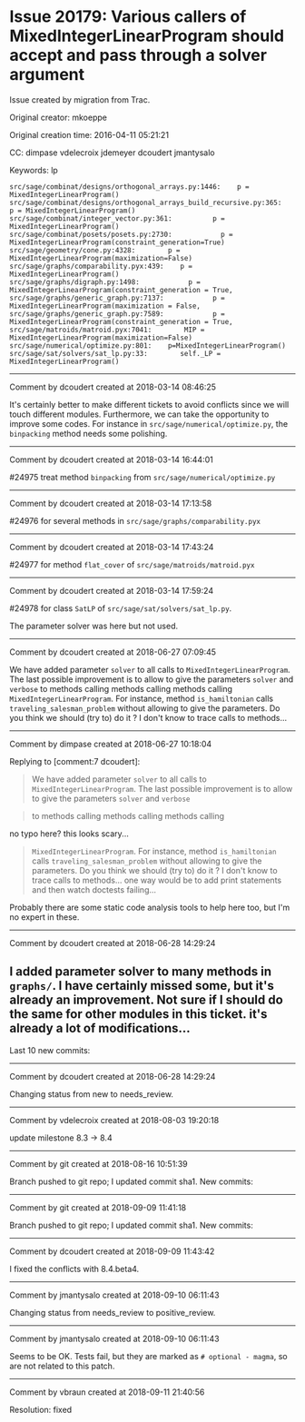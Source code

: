 # Issue 20179: Various callers of MixedIntegerLinearProgram should accept and pass through a solver argument

Issue created by migration from Trac.

Original creator: mkoeppe

Original creation time: 2016-04-11 05:21:21

CC:  dimpase vdelecroix jdemeyer dcoudert jmantysalo

Keywords: lp


```
src/sage/combinat/designs/orthogonal_arrays.py:1446:    p = MixedIntegerLinearProgram()
src/sage/combinat/designs/orthogonal_arrays_build_recursive.py:365:    p = MixedIntegerLinearProgram()
src/sage/combinat/integer_vector.py:361:          p = MixedIntegerLinearProgram()
src/sage/combinat/posets/posets.py:2730:            p = MixedIntegerLinearProgram(constraint_generation=True)
src/sage/geometry/cone.py:4328:        p = MixedIntegerLinearProgram(maximization=False)
src/sage/graphs/comparability.pyx:439:    p = MixedIntegerLinearProgram()
src/sage/graphs/digraph.py:1498:            p = MixedIntegerLinearProgram(constraint_generation = True,
src/sage/graphs/generic_graph.py:7137:            p = MixedIntegerLinearProgram(maximization = False,
src/sage/graphs/generic_graph.py:7589:            p = MixedIntegerLinearProgram(constraint_generation = True,
src/sage/matroids/matroid.pyx:7041:        MIP = MixedIntegerLinearProgram(maximization=False)
src/sage/numerical/optimize.py:801:    p=MixedIntegerLinearProgram()
src/sage/sat/solvers/sat_lp.py:33:        self._LP = MixedIntegerLinearProgram()
```




---

Comment by dcoudert created at 2018-03-14 08:46:25

It's certainly better to make different tickets to avoid conflicts since we will touch different modules. Furthermore, we can take the opportunity to improve some codes. For instance in `src/sage/numerical/optimize.py`, the `binpacking` method needs some polishing.


---

Comment by dcoudert created at 2018-03-14 16:44:01

#24975 treat method `binpacking` from `src/sage/numerical/optimize.py`


---

Comment by dcoudert created at 2018-03-14 17:13:58

#24976 for several methods in `src/sage/graphs/comparability.pyx`


---

Comment by dcoudert created at 2018-03-14 17:43:24

#24977 for method `flat_cover` of `src/sage/matroids/matroid.pyx`


---

Comment by dcoudert created at 2018-03-14 17:59:24

#24978 for class `SatLP` of `src/sage/sat/solvers/sat_lp.py`.

The parameter solver was here but not used.


---

Comment by dcoudert created at 2018-06-27 07:09:45

We have added parameter `solver` to all calls to `MixedIntegerLinearProgram`. The last possible improvement is to allow to give the parameters `solver` and `verbose` to methods calling methods calling methods calling `MixedIntegerLinearProgram`. For instance, method `is_hamiltonian` calls `traveling_salesman_problem` without allowing to give the parameters.
Do you think we should (try to) do it ? I don't know to trace calls to methods...


---

Comment by dimpase created at 2018-06-27 10:18:04

Replying to [comment:7 dcoudert]:
> We have added parameter `solver` to all calls to `MixedIntegerLinearProgram`. The last possible improvement is to allow to give the parameters `solver` and `verbose` 

> to methods calling methods calling methods calling 

no typo here? this looks scary...

>`MixedIntegerLinearProgram`. For instance, method `is_hamiltonian` calls `traveling_salesman_problem` without allowing to give the parameters.
> Do you think we should (try to) do it ? I don't know to trace calls to methods...
one way would be to add print statements and then watch doctests failing...

Probably there are some static code analysis tools to help here too, but I'm no expert in these.


---

Comment by dcoudert created at 2018-06-28 14:29:24

I added parameter solver to many methods in `graphs/`. I have certainly missed some, but it's already an improvement. Not sure if I should do the same for other modules in this ticket. it's already a lot of modifications...
----
Last 10 new commits:


---

Comment by dcoudert created at 2018-06-28 14:29:24

Changing status from new to needs_review.


---

Comment by vdelecroix created at 2018-08-03 19:20:18

update milestone 8.3 -> 8.4


---

Comment by git created at 2018-08-16 10:51:39

Branch pushed to git repo; I updated commit sha1. New commits:


---

Comment by git created at 2018-09-09 11:41:18

Branch pushed to git repo; I updated commit sha1. New commits:


---

Comment by dcoudert created at 2018-09-09 11:43:42

I fixed the conflicts with 8.4.beta4.


---

Comment by jmantysalo created at 2018-09-10 06:11:43

Changing status from needs_review to positive_review.


---

Comment by jmantysalo created at 2018-09-10 06:11:43

Seems to be OK. Tests fail, but they are marked as `# optional - magma`, so are not related to this patch.


---

Comment by vbraun created at 2018-09-11 21:40:56

Resolution: fixed
